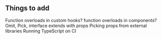 ## Things to add

Function overloads in custom hooks?
function overloads in components?
Omit, Pick, interface extends with props
Picking props from external libraries
Running TypeScript on CI
